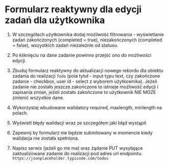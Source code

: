 # Formularz reaktywny dla edycji zadań dla użytkownika

1. W szczegółach użytkownika dodaj możliwość filtrowania - wyświetlanie zadań zakończonych (completed = true), niezakończonych (completed = false), wszystkich zadań niezależnie od statusu.

2. Po kliknięciu na dane zadanie powinno przejść ono do możliwości edycji.

3. Zbuduj formularz reaktywny do aktualizacji nowego rekordu dla obiektu zadania do realizacji `Todo` (pola tytuł - input typu text, czy zakończone zadanie - checkbox, user id - select z wyborem użytkownika). Jeżeli zadanie nie zostało jeszcze zakończone to istnieje możliwość edycji i zapisania zmian, jeżeli zostało zakończone to użytkownik NIE MOŻE zmienić wszystkie dane.

4. Wykorzystaj wbudowane walidatory required, maxlength, minlength na polach.

5. Wyświetl błędy walidacji wraz ze szczegółem jaki błąd wystąpił.

6. Zapewnij by formularz nie będzie submitowany w momencie kiedy walidacja nie została spełniona.

7. Napisz serwis (jeżeli go nie ma) oraz żądanie PUT wysyłające zaktualizowane zadanie do realizacji pod adres url endpointu.
`https://jsonplaceholder.typicode.com/todos`
